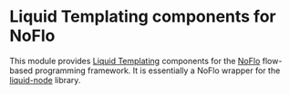 Liquid Templating components for NoFlo
======================================

This module provides [Liquid Templating](http://liquidmarkup.org/) components for the [NoFlo](http://noflojs.org/) flow-based programming framework. It is essentially a NoFlo wrapper for the [liquid-node](https://github.com/sirlantis/liquid-node) library.
